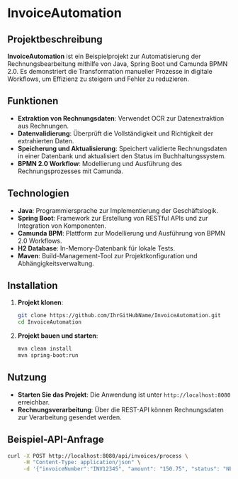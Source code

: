 # InvoiceAutomation

## Projektbeschreibung

**InvoiceAutomation** ist ein Beispielprojekt zur Automatisierung der Rechnungsbearbeitung mithilfe von Java, Spring Boot und Camunda BPMN 2.0. Es demonstriert die Transformation manueller Prozesse in digitale Workflows, um Effizienz zu steigern und Fehler zu reduzieren.

## Funktionen

- **Extraktion von Rechnungsdaten**: Verwendet OCR zur Datenextraktion aus Rechnungen.
- **Datenvalidierung**: Überprüft die Vollständigkeit und Richtigkeit der extrahierten Daten.
- **Speicherung und Aktualisierung**: Speichert validierte Rechnungsdaten in einer Datenbank und aktualisiert den Status im Buchhaltungssystem.
- **BPMN 2.0 Workflow**: Modellierung und Ausführung des Rechnungsprozesses mit Camunda.

## Technologien

- **Java**: Programmiersprache zur Implementierung der Geschäftslogik.
- **Spring Boot**: Framework zur Erstellung von RESTful APIs und zur Integration von Komponenten.
- **Camunda BPM**: Plattform zur Modellierung und Ausführung von BPMN 2.0 Workflows.
- **H2 Database**: In-Memory-Datenbank für lokale Tests.
- **Maven**: Build-Management-Tool zur Projektkonfiguration und Abhängigkeitsverwaltung.

## Installation

1. **Projekt klonen**:
    ```bash
    git clone https://github.com/IhrGitHubName/InvoiceAutomation.git
    cd InvoiceAutomation
    ```

2. **Projekt bauen und starten**:
    ```bash
    mvn clean install
    mvn spring-boot:run
    ```

## Nutzung

- **Starten Sie das Projekt**: Die Anwendung ist unter `http://localhost:8080` erreichbar.
- **Rechnungsverarbeitung**: Über die REST-API können Rechnungsdaten zur Verarbeitung gesendet werden.

## Beispiel-API-Anfrage

```bash
curl -X POST http://localhost:8080/api/invoices/process \
     -H "Content-Type: application/json" \
     -d '{"invoiceNumber":"INV12345", "amount": "150.75", "status": "NEW"}'